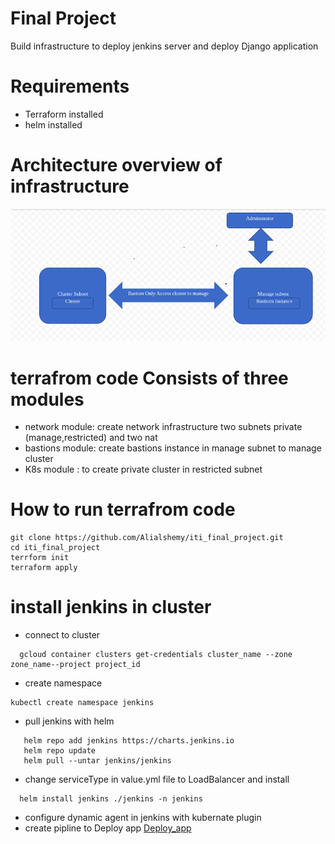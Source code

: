 # Final Project
  Build infrastructure to deploy jenkins server and deploy Django application
# Requirements
  - Terraform installed
  - helm installed
# Architecture overview of infrastructure
![Architecture](https://github.com/Alialshemy/iti_final_project/blob/main/images/infastracture.png)

# terrafrom code  Consists of three modules
  - network module:  create network infrastructure two subnets private (manage,restricted) and two nat 
  - bastions module:  create bastions instance in manage subnet to manage cluster 
  - K8s module : to create private cluster in restricted subnet
# How to run terrafrom code
   ```
   git clone https://github.com/Alialshemy/iti_final_project.git
   cd iti_final_project
   terrform init 
   terraform apply
   ```
# install jenkins in cluster 
 - connect to cluster 
  ```
    gcloud container clusters get-credentials cluster_name --zone zone_name--project project_id
  ```
  - create namespace 
  ``` 
  kubectl create namespace jenkins
  ```
 - pull jenkins with helm 
```
   helm repo add jenkins https://charts.jenkins.io
   helm repo update
   helm pull --untar jenkins/jenkins
```
  - change serviceType in value.yml file to LoadBalancer and install
``` 
  helm install jenkins ./jenkins -n jenkins
```
- configure dynamic agent in jenkins with kubernate plugin 
- create pipline to Deploy app [Deploy_app](https://github.com/Alialshemy/Django_app.git)
 


